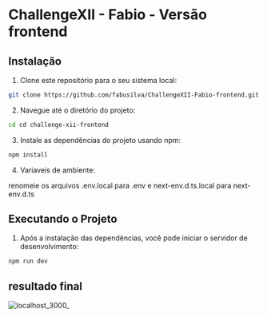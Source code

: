 # ChallengeXII - Fabio - Versão frontend

## Instalação

1. Clone este repositório para o seu sistema local:

```bash
git clone https://github.com/fabusilva/ChallengeXII-Fabio-frontend.git
```

2. Navegue até o diretório do projeto:

```bash
cd cd challenge-xii-frontend
```

3. Instale as dependências do projeto usando npm:

```bash
npm install
```

4. Variaveis de ambiente:

renomeie os arquivos .env.local para .env e next-env.d.ts.local para next-env.d.ts

## Executando o Projeto

1. Após a instalação das dependências, você pode iniciar o servidor de desenvolvimento:

```bash
npm run dev
```

## resultado final

![localhost_3000_](https://github.com/fabusilva/ChallengeXII-Fabio-frontend/assets/106494125/a112ac97-d83e-4685-ad96-573fe56bb3ee)
